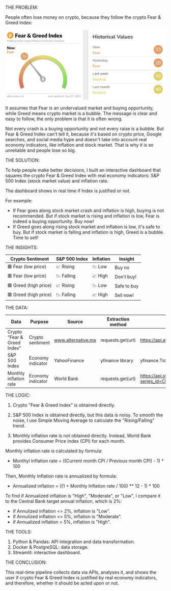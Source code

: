 THE PROBLEM:

People often lose money on crypto, because they follow the crypto Fear & Greed Index:

![Crypto Fear & Greed Index](images/dashboard.png)


It assumes that Fear is an undervalued market and buying opportunity, while Greed means crypto market is a bubble. The message is clear and easy to follow, the only problem is that it is often wrong.

Not every crash is a buying opportunity and not every raise is a bubble. But Fear & Greed Index can't tell it, because it's based on crypto price, Google searches, and social media hype and doesn't take into account real economy indicators, like inflation and stock market. That is why it is so unreliable and people lose so big.


THE SOLUTION:

To help people make better decisions, I built an interactive dashboard that squares the crypto Fear & Greed Index with real economy indicators: S&P 500 Index (stock market value) and inflation rate.

The dashboard shows in real time if Index is justified or not.

For example:

- If Fear goes along stock market crash and inflation is high, buying is not recommended. But if stock market is rising and inflation is low, Fear is indeed a buying opportunity. Buy now!
- If Greed goes along rising stock market and inflation is low, it's safe to buy. But if stock market is falling and inflation is high, Greed is a bubble. Time to sell!

THE INSIGHTS:

|    Crypto Sentiment   | S&P 500 Index  | Inflation |  Insight    |
|-----------------------|----------------|-----------|-------------|
| 🟩 Fear  (low price)  | 📈  Rising    | 📉  Low   | Buy no      |
| 🟥 Fear  (low price)  | 📉  Falling   | 📈  High  | Don't buy!  |
| 🟩 Greed (high price) | 📈  Rising    | 📉  Low   | Safe to buy |
| 🟥 Greed (high price) | 📉  Falling   | 📈  High  | Sell now!   |


THE DATA:

|         Data                  |       Purpose       |      Source        |     Extraction method                     | URL / code
|-------------------------------|---------------------|--------------------|-------------------------------------------|------|
| Crypto "Fear & Greed Index"   | Crypto sentiment    | www.alternative.me | requests.get(url)                         | https://api.alternative.me/fng/
| S&P 500 Index                 | Economy indicator   | YahooFinance       | yfinance library  | yfinance.Ticker("^GSPC")|
| Monthly inflation rate        | Economy indicator   | World Bank         | requests.get(url)                         | https://api.stlouisfed.org/fred/series/observations?series_id=CPIAUCSL&api_key={}&file_type=json |


THE LOGIC:
1) Crypto "Fear & Greed Index" is obtained directly.
   
2) S&P 500 Index is obtained directly, but this data is noisy. To smooth the noise, I use Simple Moving Average to calculate the "Rising/Falling" trend.
   
3) Monthly inflation rate is not obtained directly. Instead, World Bank provides Consumer Price Index (CPI) for each month.

Monthly inflation rate is calculated by formula:
- Monthyl Inflation rate = ((Current month CPI / Previous month CPI) - 1) * 100

Then, Monthly Inflation rate is annualized by formula:
- Annualized inflation = ((1 + Monthly Inflation rate / 100) ** 12 - 1) * 100

To find if Annualized inflation is "High", "Moderate", or "Low", I compare it to the Central Bank target annual inflation, which is 2%:
- if Annulized inflation <= 2%, inflation is "Low".
- if Annulized inflation <= 5%, inflation is "Moderate".
- if Annualized inflation > 5%, inflation is "High".


THE TOOLS:
1) Python & Pandas: API integration and data transformation.
2) Docker & PostgreSQL: data storage.
3) Streamlit: interactive dashboard.


THE CONCLUSION:

This real-time pipeline collects data via APIs, analyses it, and shows the user if crypto Fear & Greed Index is justified by real economy indicators, and therefore, whether it should be acted upon or not.
